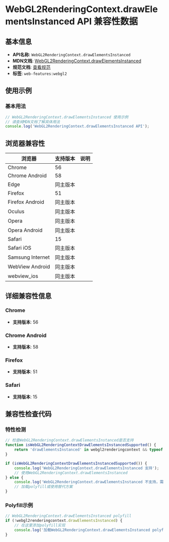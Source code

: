 # WebGL2RenderingContext.drawElementsInstanced API 兼容性数据

## 基本信息

- **API名称**: `WebGL2RenderingContext.drawElementsInstanced`
- **MDN文档**: [WebGL2RenderingContext.drawElementsInstanced](https://developer.mozilla.org/docs/Web/API/WebGL2RenderingContext/drawElementsInstanced)
- **规范文档**: [查看规范](https://registry.khronos.org/webgl/specs/latest/2.0/#3.7.9)
- **标签**: `web-features:webgl2`

## 使用示例

### 基本用法

```javascript
// WebGL2RenderingContext.drawElementsInstanced 使用示例
// 请查阅MDN文档了解具体用法
console.log('WebGL2RenderingContext.drawElementsInstanced API');
```

## 浏览器兼容性

| 浏览器 | 支持版本 | 说明 |
|--------|----------|------|
| Chrome | 56 |  |
| Chrome Android | 58 |  |
| Edge | 同主版本 |  |
| Firefox | 51 |  |
| Firefox Android | 同主版本 |  |
| Oculus | 同主版本 |  |
| Opera | 同主版本 |  |
| Opera Android | 同主版本 |  |
| Safari | 15 |  |
| Safari iOS | 同主版本 |  |
| Samsung Internet | 同主版本 |  |
| WebView Android | 同主版本 |  |
| webview_ios | 同主版本 |  |

## 详细兼容性信息

### Chrome

- **支持版本**: 56

### Chrome Android

- **支持版本**: 58

### Firefox

- **支持版本**: 51

### Safari

- **支持版本**: 15

## 兼容性检查代码

### 特性检测

```javascript
// 检查WebGL2RenderingContext.drawElementsInstanced是否支持
function isWebGL2RenderingContextDrawElementsInstancedSupported() {
    return 'drawElementsInstanced' in webgl2renderingcontext && typeof webgl2renderingcontext.drawElementsInstanced === 'function';
}

if (isWebGL2RenderingContextDrawElementsInstancedSupported()) {
    console.log('WebGL2RenderingContext.drawElementsInstanced 支持');
    // 使用WebGL2RenderingContext.drawElementsInstanced
} else {
    console.log('WebGL2RenderingContext.drawElementsInstanced 不支持，需要polyfill');
    // 加载polyfill或使用替代方案
}
```

### Polyfill示例

```javascript
// WebGL2RenderingContext.drawElementsInstanced polyfill
if (!webgl2renderingcontext.drawElementsInstanced) {
    // 在这里添加polyfill实现
    console.log('加载WebGL2RenderingContext.drawElementsInstanced polyfill');
}
```

